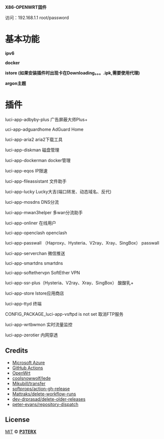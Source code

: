 **X86-OPENWRT固件**

访问：192.168.1.1 root/password
# 基本功能

**ipv6**

**docker**

**istore (如果安装插件时出现卡在Downloading。。。.ipk,需要使用代理)**

**argon主题**

# 插件

luci-app-adbyby-plus  广告屏蔽大师Plus+

uci-app-adguardhome  AdGuard Home

luci-app-aria2  aria2下载工具

luci-app-diskman  磁盘管理

luci-app-dockerman  docker管理

luci-app-eqos  IP限速

luci-app-fileassistant 文件助手

luci-app-lucky  Lucky大吉(端口转发、动态域名、反代)

luci-app-mosdns  DNS分流

luci-app-mwan3helper 多wan分流助手

luci-app-onliner  在线用户

luci-app-openclash  openclash

luci-app-passwall （Haproxy、Hysteria、V2ray、Xray、SingBox） passwall

luci-app-serverchan  微信推送

luci-app-smartdns  smartdns

luci-app-softethervpn  SoftEther VPN

luci-app-ssr-plus（Hysteria、V2ray、Xray、SingBox） 酸酸乳+

luci-app-store  Istore应用商店

luci-app-ttyd 终端

CONFIG_PACKAGE_luci-app-vsftpd is not set  取消FTP服务

luci-app-wrtbwmon  实时流量监控

luci-app-zerotier  内网穿透

## Credits

- [Microsoft Azure](https://azure.microsoft.com)
- [GitHub Actions](https://github.com/features/actions)
- [OpenWrt](https://github.com/openwrt/openwrt)
- [coolsnowwolf/lede](https://github.com/coolsnowwolf/lede)
- [Mikubill/transfer](https://github.com/Mikubill/transfer)
- [softprops/action-gh-release](https://github.com/softprops/action-gh-release)
- [Mattraks/delete-workflow-runs](https://github.com/Mattraks/delete-workflow-runs)
- [dev-drprasad/delete-older-releases](https://github.com/dev-drprasad/delete-older-releases)
- [peter-evans/repository-dispatch](https://github.com/peter-evans/repository-dispatch)

## License

[MIT](https://github.com/P3TERX/Actions-OpenWrt/blob/main/LICENSE) © [**P3TERX**](https://p3terx.com)
